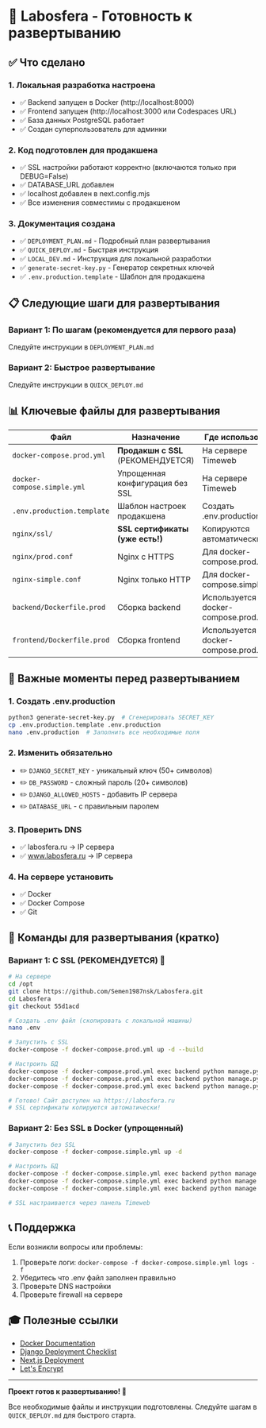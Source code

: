 # 🎯 Labosfera - Готовность к развертыванию

## ✅ Что сделано

### 1. Локальная разработка настроена
- ✅ Backend запущен в Docker (http://localhost:8000)
- ✅ Frontend запущен (http://localhost:3000 или Codespaces URL)
- ✅ База данных PostgreSQL работает
- ✅ Создан суперпользователь для админки

### 2. Код подготовлен для продакшена
- ✅ SSL настройки работают корректно (включаются только при DEBUG=False)
- ✅ DATABASE_URL добавлен
- ✅ localhost добавлен в next.config.mjs
- ✅ Все изменения совместимы с продакшеном

### 3. Документация создана
- ✅ `DEPLOYMENT_PLAN.md` - Подробный план развертывания
- ✅ `QUICK_DEPLOY.md` - Быстрая инструкция
- ✅ `LOCAL_DEV.md` - Инструкция для локальной разработки
- ✅ `generate-secret-key.py` - Генератор секретных ключей
- ✅ `.env.production.template` - Шаблон для продакшена

## 📋 Следующие шаги для развертывания

### Вариант 1: По шагам (рекомендуется для первого раза)
Следуйте инструкции в `DEPLOYMENT_PLAN.md`

### Вариант 2: Быстрое развертывание
Следуйте инструкции в `QUICK_DEPLOY.md`

## 📊 Ключевые файлы для развертывания

| Файл | Назначение | Где использовать |
|------|-----------|------------------|
| `docker-compose.prod.yml` | **Продакшн с SSL** (РЕКОМЕНДУЕТСЯ) | На сервере Timeweb |
| `docker-compose.simple.yml` | Упрощенная конфигурация без SSL | На сервере Timeweb |
| `.env.production.template` | Шаблон настроек продакшена | Создать .env.production |
| `nginx/ssl/` | **SSL сертификаты (уже есть!)** | Копируются автоматически |
| `nginx/prod.conf` | Nginx с HTTPS | Для docker-compose.prod.yml |
| `nginx-simple.conf` | Nginx только HTTP | Для docker-compose.simple.yml |
| `backend/Dockerfile.prod` | Сборка backend | Используется в docker-compose.prod.yml |
| `frontend/Dockerfile.prod` | Сборка frontend | Используется в docker-compose.prod.yml |

## 🔑 Важные моменты перед развертыванием

### 1. Создать .env.production
```bash
python3 generate-secret-key.py  # Сгенерировать SECRET_KEY
cp .env.production.template .env.production
nano .env.production  # Заполнить все необходимые поля
```

### 2. Изменить обязательно
- ✏️ `DJANGO_SECRET_KEY` - уникальный ключ (50+ символов)
- ✏️ `DB_PASSWORD` - сложный пароль (20+ символов)
- ✏️ `DJANGO_ALLOWED_HOSTS` - добавить IP сервера
- ✏️ `DATABASE_URL` - с правильным паролем

### 3. Проверить DNS
- ✅ labosfera.ru → IP сервера
- ✅ www.labosfera.ru → IP сервера

### 4. На сервере установить
- ✅ Docker
- ✅ Docker Compose
- ✅ Git

## 🚀 Команды для развертывания (кратко)

### Вариант 1: С SSL (РЕКОМЕНДУЕТСЯ) 🔐

```bash
# На сервере
cd /opt
git clone https://github.com/Semen1987nsk/Labosfera.git
cd Labosfera
git checkout 55d1acd

# Создать .env файл (скопировать с локальной машины)
nano .env

# Запустить с SSL
docker-compose -f docker-compose.prod.yml up -d --build

# Настроить БД
docker-compose -f docker-compose.prod.yml exec backend python manage.py migrate
docker-compose -f docker-compose.prod.yml exec backend python manage.py collectstatic --no-input
docker-compose -f docker-compose.prod.yml exec backend python manage.py createsuperuser

# Готово! Сайт доступен на https://labosfera.ru
# SSL сертификаты копируются автоматически!
```

### Вариант 2: Без SSL в Docker (упрощенный)

```bash
# Запустить без SSL
docker-compose -f docker-compose.simple.yml up -d

# Настроить БД  
docker-compose -f docker-compose.simple.yml exec backend python manage.py migrate
docker-compose -f docker-compose.simple.yml exec backend python manage.py collectstatic --no-input
docker-compose -f docker-compose.simple.yml exec backend python manage.py createsuperuser

# SSL настраивается через панель Timeweb
```

## 📞 Поддержка

Если возникли вопросы или проблемы:
1. Проверьте логи: `docker-compose -f docker-compose.simple.yml logs -f`
2. Убедитесь что .env файл заполнен правильно
3. Проверьте DNS настройки
4. Проверьте firewall на сервере

## 🎓 Полезные ссылки

- [Docker Documentation](https://docs.docker.com/)
- [Django Deployment Checklist](https://docs.djangoproject.com/en/4.2/howto/deployment/checklist/)
- [Next.js Deployment](https://nextjs.org/docs/deployment)
- [Let's Encrypt](https://letsencrypt.org/)

---

**Проект готов к развертыванию! 🎉**

Все необходимые файлы и инструкции подготовлены.
Следуйте шагам в `QUICK_DEPLOY.md` для быстрого старта.
